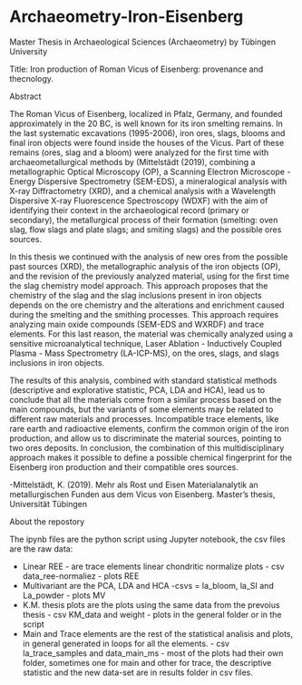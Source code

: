 # Archaeometry-Iron-Eisenberg

Master Thesis in Archaeological Sciences (Archaeometry) by Tübingen University 

Title: Iron production of Roman Vicus of Eisenberg: provenance and thecnology. 

Abstract 

The Roman Vicus of Eisenberg, localized in Pfalz, Germany, and founded approximately in the 20 BC, is well known for its iron smelting remains. In the last systematic excavations (1995-2006), iron ores, slags, blooms and final iron objects were found inside the houses of the Vicus. Part of these remains (ores, slag and a bloom) were analyzed for the first time with archaeometallurgical methods by (Mittelstädt (2019), combining a metallographic Optical Microscopy (OP), a Scanning Electron Microscope - Energy Dispersive Spectrometry (SEM-EDS), a mineralogical analysis with X-ray Diffractometry (XRD), and a chemical analysis with a Wavelength Dispersive X-ray Fluorescence Spectroscopy (WDXF) with the aim of identifying their context in the archaeological record (primary or secondary), the metallurgical process of their formation (smelting: oven slag, flow slags and plate slags; and smiting slags) and the possible ores sources.

In this thesis we continued with the analysis of new ores from the possible past sources (XRD), the metallographic analysis of the iron objects (OP), and the revision of the previously analyzed material, using for the first time the slag chemistry model approach. This approach proposes that the chemistry of the slag and the slag inclusions present in iron objects depends on the ore chemistry and the alterations and enrichment caused during the smelting and the smithing processes. This approach requires analyzing main oxide compounds (SEM-EDS and WXRDF) and  trace elements. For this last reason, the material was chemically analyzed using a sensitive microanalytical technique, Laser Ablation - Inductively Coupled Plasma - Mass Spectrometry (LA-ICP-MS), on the ores, slags, and slags inclusions in iron objects. 

The results of this analysis, combined with standard statistical methods (descriptive and explorative statistic, PCA, LDA and HCA), lead us to conclude that all the materials come from a similar process based on the main compounds, but the variants of some elements may be related to different raw materials and processes. 
Incompatible trace elements, like rare earth and radioactive elements, confirm the common origin of the iron production, and allow us to discriminate the material sources, pointing to two ores deposits. In conclusion, the combination of this multidisciplinary approach makes it possible to define a possible chemical fingerprint for the Eisenberg iron production and their compatible ores sources.

-Mittelstädt, K. (2019). Mehr als Rost und Eisen Materialanalytik an metallurgischen Funden aus dem Vicus von Eisenberg. Master’s thesis, Universität Tübingen


About the repostory

The ipynb files are the python script using Jupyter notebook, the  csv files are the raw data:  
  - Linear REE - are trace elements linear chondritic normalize plots - csv data_ree-normaliez - plots REE
  - Multivariant are the PCA, LDA and HCA -csvs = la_bloom, la_SI and La_powder - plots MV
  - K.M. thesis plots are the plots using the same data from the prevoius thesis - csv KM_data and weight - plots in the general folder or in the script
  - Main and Trace elements are the rest of the statistical analisis and plots, in general generated in loops for all the elements. - csv la_trace_samples and data_main_ms - most of the plots had their own folder, sometimes one for main and other for trace, the descriptive statistic and the new data-set are in results folder in csv files. 


